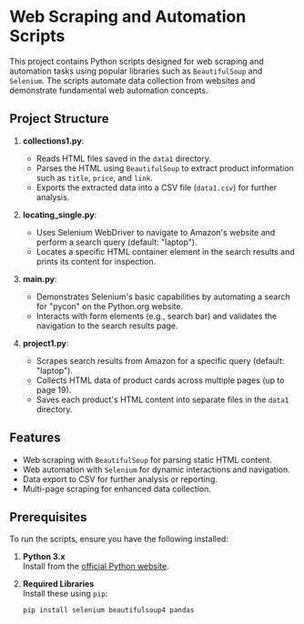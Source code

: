 # Web Scraping and Automation Scripts

This project contains Python scripts designed for web scraping and automation tasks using popular libraries such as `BeautifulSoup` and `Selenium`. The scripts automate data collection from websites and demonstrate fundamental web automation concepts.

## Project Structure

1. **collections1.py**:
   - Reads HTML files saved in the `data1` directory.
   - Parses the HTML using `BeautifulSoup` to extract product information such as `title`, `price`, and `link`.
   - Exports the extracted data into a CSV file (`data1.csv`) for further analysis.

2. **locating_single.py**:
   - Uses Selenium WebDriver to navigate to Amazon's website and perform a search query (default: "laptop").
   - Locates a specific HTML container element in the search results and prints its content for inspection.

3. **main.py**:
   - Demonstrates Selenium's basic capabilities by automating a search for "pycon" on the Python.org website.
   - Interacts with form elements (e.g., search bar) and validates the navigation to the search results page.

4. **project1.py**:
   - Scrapes search results from Amazon for a specific query (default: "laptop").
   - Collects HTML data of product cards across multiple pages (up to page 19).
   - Saves each product's HTML content into separate files in the `data1` directory.

## Features

- Web scraping with `BeautifulSoup` for parsing static HTML content.
- Web automation with `Selenium` for dynamic interactions and navigation.
- Data export to CSV for further analysis or reporting.
- Multi-page scraping for enhanced data collection.

## Prerequisites

To run the scripts, ensure you have the following installed:

1. **Python 3.x**  
   Install from the [official Python website](https://www.python.org/downloads/).

2. **Required Libraries**  
   Install these using `pip`:
   ```bash
   pip install selenium beautifulsoup4 pandas
